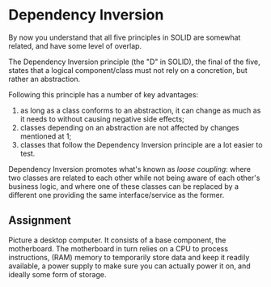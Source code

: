 # Dependency Inversion

By now you understand that all five principles in SOLID are somewhat related, and have some level of overlap.

The Dependency Inversion principle (the "D" in SOLID), the final of the five, states that a logical component/class must
not rely on a concretion, but rather an abstraction.

Following this principle has a number of key advantages:

1. as long as a class conforms to an abstraction, it can change as much as it needs to without causing negative side
   effects;
2. classes depending on an abstraction are not affected by changes mentioned at 1;
3. classes that follow the Dependency Inversion principle are a lot easier to test.

Dependency Inversion promotes what's known as _loose coupling_: where two classes are related to each other while not
being aware of each other's business logic, and where one of these classes can be replaced by a different
one providing the same interface/service as the former.

## Assignment

Picture a desktop computer. It consists of a base component, the motherboard. The motherboard in turn relies on a CPU to
process instructions, (RAM) memory to temporarily store data and keep it readily available, a power supply to make sure
you can actually power it on, and ideally some form of storage.
